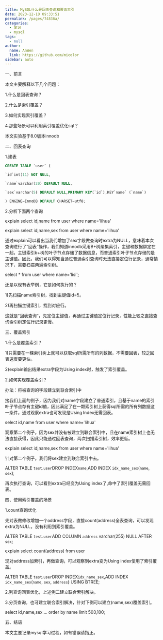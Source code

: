 ```yaml
---
title: MySQL什么是回表查询和覆盖索引
date: 2023-12-10 09:33:51
permalink: /pages/74836a/
categories: 
  - 笔记
  - mysql
tags: 
  - null
author: 
  name: AnWen
  link: https://github.com/micolor
sidebar: auto
---
```

一、前言

本文主要解释以下几个问题：

1.什么是回表查询？

2.什么是索引覆盖？

3.如何实现索引覆盖？

4.那些场景可以利用索引覆盖优化sql？

本文实验基于8.0版本innodb

二、回表查询

1.建表

```sql
CREATE TABLE `user` (

`id`int(11) NOT NULL,

`name`varchar(20) DEFAULT NULL,

`sex`varchar(5) DEFAULT NULL,PRIMARY KEY(`id`),KEY`name` (`name`)

) ENGINE=InnoDB DEFAULT CHARSET=utf8;
```

2.分析下面两个查询

explain select id,name from user where name='lihua'



explain select id,name,sex from user where name='lihua'



通过explain可以看出当我们增加了sex字段做查询时extra为NULL，意味着本次查询进行了“回表”操作，我们知道innodb采用B+树聚集索引，主键和数据绑定在一起，主键索引b+树的叶子节点存储了数据信息，而普通索引叶子节点存储的是主键值。因此，我们可以得知当通过普通索引查询时无法直接定位行记录，通常情况下，需要扫描两遍索引树。

select * from user where name='lisi';

还是以现有表举例，它是如何执行的？



1)先扫描name索引树，找到主键值id=5。

2)再扫描主键索引，找到对应行。

这就是“回表查询”，先定位主键值，再通过主键值定位行记录，性能上较之直接查询索引树定位行记录更慢。

三、覆盖索引

1.什么是覆盖索引？

1)只需要在一棵索引树上就可以获取sql所需所有的列数据，不需要回表，较之回表速度要更快。

2)explain输出结果extra字段为Using index时，触发了索引覆盖。

2.如何实现覆盖索引？

办法：将被查询的字段建立到联合索引中

接我们上面的例子，因为我们对name字段建立了普通索引，且基于name的索引叶子节点存有主键id值，因此满足了在一颗索引树上获得sql所需的所有列数据这一条件，通过观察extra也可发现是Using Index无需回表。

select id,name from user where name='lihua'

观察第二个例子，因为sex并没有被建立到联合索引中，且在name索引树上也无法直接获得，因此只能通过回表查询，两次扫描索引树，效率更低。

explain select id,name,sex from user where name='lihua'

针对第二个例子，我们将sex建立到联合索引中去。

ALTER TABLE `test`.`user`DROP INDEX`name`,ADD INDEX `idx_name_sex`(`name`, `sex`);



再次执行查询，可以看到extra已经变为Using index了,命中了索引覆盖无需回表。

四、使用索引覆盖的场景

1.count查询优化

先对表做修改增加一个address字段，直接count(address)全表查询，可以发现extra为NULL，没有利用到索引覆盖。

ALTER TABLE `test`.`user`ADD COLUMN `address` varchar(255) NULL AFTER `sex`;

explain select count(address) from user



现对address加索引，再做查询，可以观察到extra变为Using index使用了索引覆盖。

ALTER TABLE `test`.`user`DROP INDEX`idx_name_sex`,ADD INDEX `idx_name_sex`(`name`, `sex`, `address`) USING BTREE;



2.列查询回表优化，上述例二建立联合索引解决。

3.分页查询，也可建立联合索引解决，针对下例可以建立(name,sex)覆盖索引。

select id,name,sex ... order by name limit 500,100;

五、结语

本文主要记录mysql学习过程，如有错误请指正。
